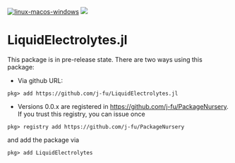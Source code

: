 [![linux-macos-windows](https://github.com/j-fu/LiquidElectrolytes.jl/actions/workflows/ci.yml/badge.svg)](https://github.com/j-fu/LiquidElectrolytes.jl/actions/workflows/ci.yml)
[![](https://img.shields.io/badge/docs-dev-blue.svg)](https://j-fu.github.io/LiquidElectrolytes.jl/dev)


LiquidElectrolytes.jl
=====================
This package is in pre-release state.
There are two ways using this package:

- Via github URL: 

```
pkg> add https://github.com/j-fu/LiquidElectrolytes.jl
```

- Versions 0.0.x are registered in https://github.com/j-fu/PackageNursery.
  If you trust this registry, you can issue once

```
pkg> registry add https://github.com/j-fu/PackageNursery
```
and add the package via  
```
pkg> add LiquidElectrolytes
```

